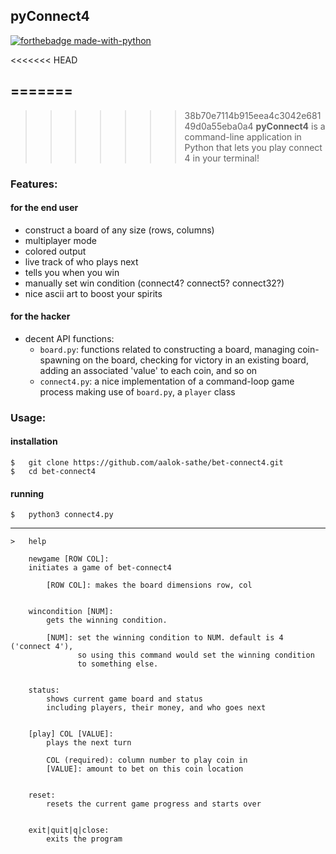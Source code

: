 ## pyConnect4
[![forthebadge made-with-python](http://ForTheBadge.com/images/badges/made-with-python.svg)](https://www.python.org/)

<<<<<<< HEAD

=======
---
>>>>>>> 38b70e7114b915eea4c3042e68149d0a55eba0a4
**pyConnect4** is a command-line application in Python that lets you play connect 4 in your terminal!

### Features:
#### for the end user
- construct a board of any size (rows, columns)
- multiplayer mode
- colored output
- live track of who plays next
- tells you when you win
- manually set win condition (connect4? connect5? connect32?)
- nice ascii art to boost your spirits

#### for the hacker
- decent API functions:
    - `board.py`: functions related to constructing a board, managing
    coin-spawning on the board, checking for victory in an existing
    board, adding an associated 'value' to each coin, and so on
    - `connect4.py`: a nice implementation of a command-loop game
    process making use of `board.py`, a `player` class

### Usage:

#### installation
    $   git clone https://github.com/aalok-sathe/bet-connect4.git
    $   cd bet-connect4

#### running
    $   python3 connect4.py
---
    >   help

        newgame [ROW COL]:
        initiates a game of bet-connect4

            [ROW COL]: makes the board dimensions row, col


        wincondition [NUM]:
            gets the winning condition.

            [NUM]: set the winning condition to NUM. default is 4 ('connect 4'),
                   so using this command would set the winning condition
                   to something else.


        status:
            shows current game board and status
            including players, their money, and who goes next


        [play] COL [VALUE]:
            plays the next turn

            COL (required): column number to play coin in
            [VALUE]: amount to bet on this coin location


        reset:
            resets the current game progress and starts over


        exit|quit|q|close:
            exits the program
